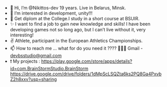 - 👋 Hi, I’m @Nikittos-dev 19 years. Live in Belarus, Minsk.
- 👀 I’m interested in development, unity!!!  
- 🌱 Get diplom at the College.I study in a short course at BSUIR.
- ✨ I want to find a job to gain new knowledge and skills! I have been developing games not so long ago, but I can’t live without it, very interesting!
- ✌️ Athlete, participant in the European Athletics Championships.
- 📫 How to reach me ... what for do you need it ???? 👀👀👀 Gmail - devbsstudio@gmail.com
- ❗ My projects :
https://play.google.com/store/apps/details?id=com.BrainStormStudio.BrainStorm
https://drive.google.com/drive/folders/1dMpScLSQZta6ks2PQ8Ga4PxvbZ2h8xxv?usp=sharing

<!---
Nikittos-dev/Nikittos-dev is a ✨ special ✨ repository because its `README.md` (this file) appears on your GitHub profile.
You can click the Preview link to take a look at your changes.
--->
